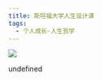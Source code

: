 ```yaml
---
title: 斯坦福大学人生设计课
tags:
  - 个人成长-人生哲学
---
```


![](https://cdn.weread.qq.com/weread/cover/72/YueWen_921080/s_YueWen_921080.jpg)

undefined
